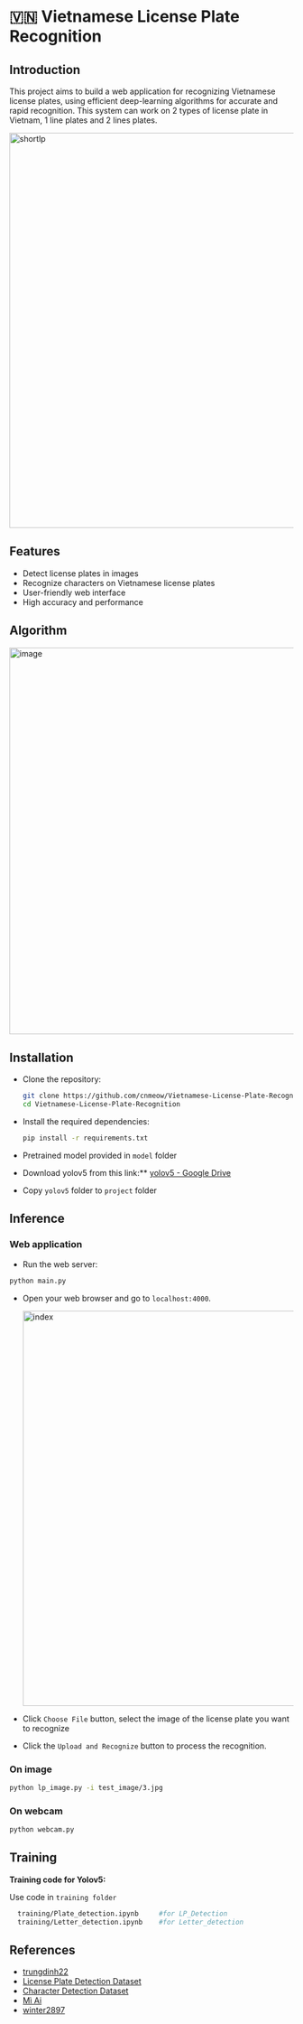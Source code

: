 # 🇻🇳 Vietnamese License Plate Recognition

## Introduction

This project aims to build a web application for recognizing Vietnamese license plates, using efficient deep-learning algorithms for accurate and rapid recognition. This system can work on 2 types of license plate in Vietnam, 1 line plates and 2 lines plates.

<img width="700" alt="shortlp" src="https://github.com/cnmeow/Vietnamese-License-Plate-Recognition/assets/73975520/ced357e1-e967-4982-ab53-ad70929729f6">

## Features

- Detect license plates in images
- Recognize characters on Vietnamese license plates
- User-friendly web interface
- High accuracy and performance

## Algorithm
<img width="685" alt="image" src="https://github.com/cnmeow/Vietnamese-License-Plate-Recognition/assets/73975520/6fd72e6c-8650-4c78-8ec0-c0f96046954d">

## Installation

- Clone the repository:

    ```bash
    git clone https://github.com/cnmeow/Vietnamese-License-Plate-Recognition.git
    cd Vietnamese-License-Plate-Recognition
    ```
    
- Install the required dependencies:

    ```bash
    pip install -r requirements.txt
    ```
- Pretrained model provided in `model` folder
- Download yolov5 from this link:** [yolov5 - Google Drive](https://drive.google.com/file/d/1g1u7M4NmWDsMGOppHocgBKjbwtDA-uIu/view?usp=sharing)
- Copy `yolov5` folder to `project` folder

## Inference

### Web application
- Run the web server:
```bash
python main.py
```
- Open your web browser and go to `localhost:4000`.
  
  <img width="700" alt="index" src="https://github.com/cnmeow/Vietnamese-License-Plate-Recognition/assets/73975520/85e28ce8-180e-4211-a362-9058aa9d0f31">

- Click `Choose File` button, select the image of the license plate you want to recognize
- Click the `Upload and Recognize` button to process the recognition.

### On image
```bash
python lp_image.py -i test_image/3.jpg
```

### On webcam
```bash
python webcam.py
```

## Training

**Training code for Yolov5:**

Use code in `training folder`
```bash
  training/Plate_detection.ipynb     #for LP_Detection
  training/Letter_detection.ipynb    #for Letter_detection
```
## References
- [trungdinh22](https://github.com/trungdinh22/License-Plate-Recognition)
- [License Plate Detection Dataset](https://drive.google.com/file/d/1xchPXf7a1r466ngow_W_9bittRqQEf_T/view?usp=sharing)
- [Character Detection Dataset](https://drive.google.com/file/d/1bPux9J0e1mz-_Jssx4XX1-wPGamaS8mI/view?usp=sharing)
- [Mì Ai](https://www.miai.vn/thu-vien-mi-ai/)
- [winter2897](https://github.com/winter2897/Real-time-Auto-License-Plate-Recognition-with-Jetson-Nano/blob/main/doc/dataset.md)
